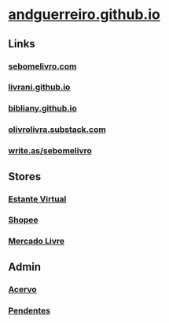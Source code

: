 # [andguerreiro.github.io](andguerreiro.github.io)

## Links

### [sebomelivro.com](http://sebomelivro.com)

### [livrani.github.io](http://livrani.github.io)

### [bibliany.github.io](http://bibliany.github.io)

### [olivrolivra.substack.com](http://olivrolivra.substack.com)

### [write.as/sebomelivro](http://write.as/sebomelivro)

## Stores

### [Estante Virtual](https://estantevirtual.com.br/livreiros/sebomelivro)

### [Shopee](https://shopee.com.br/sebo_me_livro)

### [Mercado Livre](https://www.mercadolivre.com.br/perfil/sebomelivro)

## Admin

### [Acervo](https://estantevirtual.com.br/acervo)

### [Pendentes](https://estantevirtual.com.br/vendas/pendentes)

